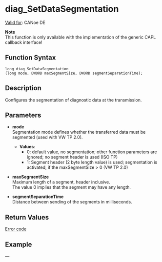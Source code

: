 # diag_SetDataSegmentation

[Valid for](../../../Shared/FeatureAvailability.md): CANoe DE

**Note**  
This function is only available with the implementation of the generic CAPL callback interface!

## Function Syntax

```plaintext
long diag_SetDataSegmentation 
(long mode, DWORD maxSegmentSize, DWORD segmentSeparationTime);
```

## Description

Configures the segmentation of diagnostic data at the transmission.

## Parameters

- **mode**  
  Segmentation mode defines whether the transferred data must be segmented (used with VW TP 2.0).
  - **Values**:
    - 0: default value, no segmentation; other function parameters are ignored; no segment header is used (ISO TP)
    - 1: Segment header (2 byte length value) is used; segmentation is activated, if the maxSegmentSize > 0 (VW TP 2.0)

- **maxSegmentSize**  
  Maximum length of a segment, header inclusive.  
  The value 0 implies that the segment may have any length.

- **segmentSeparationTime**  
  Distance between sending of the segments in milliseconds.

## Return Values

[Error code](../CAPLfunctionsDiagnosticsErrorCode.md)

## Example

—
